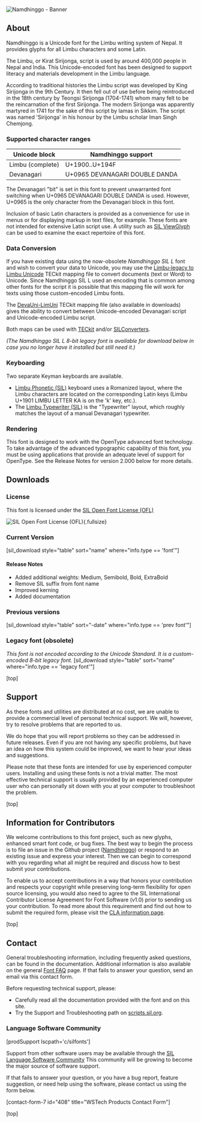 
<img class='fullsize' alt='Namdhinggo - Banner' src='https://software.sil.org/wp/wp-content/uploads/2022/04/Limbu_banner.png' />

<h2 id="about">About</h2>

Namdhinggo is a Unicode font for the Limbu writing system of Nepal. It provides glyphs for all Limbu characters and some Latin.

The Limbu, or Kirat Sirijonga, script is used by around 400,000 people in Nepal and India. This Unicode-encoded font has been designed to support literacy and materials development in the Limbu language.

According to traditional histories the Limbu script was developed by King Sirijonga in the 9th Century. It then fell out of use before being reintroduced in the 18th century by Teongsi Sirijonga (1704-1741) whom many felt to be the reincarnation of the first Sirijonga. The modern Sirijonga was apparently martyred in 1741 for the sake of this script by lamas in Sikkim. The script was named 'Sirijonga' in his honour by the Limbu scholar Iman Singh Chemjong.

### Supported character ranges

Unicode block | Namdhinggo support
------------- | ------------------
Limbu (complete)|U+1900..U+194F
Devanagari|U+0965 DEVANAGARI DOUBLE DANDA

The Devanagari "bit" is set in this font to prevent unwarranted font switching when U+0965 DEVANAGARI DOUBLE DANDA is used. However, U+0965 is the only character from the Devanagari block in this font.

Inclusion of basic Latin characters is provided as a convenience for use in menus or for displaying markup in text files, for example. These fonts are not intended for extensive Latin script use. A utility such as [SIL ViewGlyph](https://scripts.sil.org/ViewGlyph_home) can be used to examine the exact repertoire of this font.

### Data Conversion

If you have existing data using the now-obsolete *Namdhinggo SIL L* font and wish to convert your data to Unicode, you may use the [Limbu-legacy to Limbu Unicode](https://github.com/silnrsi/wsresources/tree/master/scripts/Limb/legacy/limbu-dc/mappings) TECkit mapping file to convert documents (text or Word) to Unicode. Since Namdhinggo SIL L used an encoding that is common among other fonts for the script it is possible that this mapping file will work for texts using those custom-encoded Limbu fonts.

The [DevaUni-LimUni](https://github.com/silnrsi/wsresources/tree/master/scripts/Limb/mappings/deva-limb) TECkit mapping file (also available in downloads) gives the ability to convert between Unicode-encoded Devanagari script and Unicode-encoded Limbu script.

Both maps can be used with [TECkit](https://software.sil.org/teckit/) and/or [SILConverters](https://software.sil.org/silconverters/).

*(The Namdhinggo SIL L 8-bit legacy font is available for download below in case you no longer have it installed but still need it.)*

### Keyboarding

Two separate Keyman keyboards are available.

- [Limbu Phonetic (SIL)](]https://keyman.com/keyboards/sil_limbu_phonetic) keyboard uses a Romanized layout, where the Limbu characters are located on the corresponding Latin keys (Limbu U+1901 LIMBU LETTER KA is on the 'k' key, etc.).
- The [Limbu Typewriter (SIL)](https://keyman.com/keyboards/sil_limbu_typewriter) is the "Typewriter" layout, which roughly matches the layout of a manual Devanagari typewriter.

### Rendering

This font is designed to work with the OpenType advanced font technology. To take advantage of the advanced typographic capability of this font, you must be using applications that provide an adequate level of support for OpenType. See the Release Notes for version 2.000 below for more details.

<h2 id="downloads">Downloads</h2>

### License

This font is licensed under the [SIL Open Font License (OFL)](https://scripts.sil.org/OFL)

![SIL Open Font License (OFL)](https://scripts.sil.org/OFL){.fullsize}
<!-- PRODUCT SITE IMAGE SRC https://software.sil.org/wp/wp-content/uploads/2019/03/OFL_logo_rect_color.png -->

### Current Version

[sil_download style="table" sort="name" where="info.type == 'font'"]

#### Release Notes

- Added additional weights: Medium, Semibold, Bold, ExtraBold
- Remove SIL suffix from font name
- Improved kerning
- Added documentation

### Previous versions

[sil_download style="table" sort="-date" where="info.type == 'prev font'"]

### Legacy font (obsolete)

*This font is not encoded according to the Unicode Standard. It is a custom-encoded 8-bit legacy font.*
[sil_download style="table" sort="name" where="info.type == 'legacy font'"]

[top]

<h2 id="support">Support</h2>

As these fonts and utilities are distributed at no cost, we are unable to provide a commercial level of personal technical support. We will, however, try to resolve problems that are reported to us.

We do hope that you will report problems so they can be addressed in future releases. Even if you are not having any specific problems, but have an idea on how this system could be improved, we want to hear your ideas and suggestions.

Please note that these fonts are intended for use by experienced computer users. Installing and using these fonts is not a trivial matter. The most effective technical support is usually provided by an experienced computer user who can personally sit down with you at your computer to troubleshoot the problem.

[top]

## Information for Contributors

We welcome contributions to this font project, such as new glyphs, enhanced smart font code, or bug fixes. The best way to begin the process is to file an issue in the Github project ([Namdhinggo](https://github.com/silnrsi/font-namdhinggo)) or respond to an existing issue and express your interest. Then we can begin to correspond with you regarding what all might be required and discuss how to best submit your contributions.

To enable us to accept contributions in a way that honors your contribution and respects your copyright while preserving long-term flexibility for open source licensing, you would also need to agree to the SIL International Contributor License Agreement for Font Software (v1.0) prior to sending us your contribution. To read more about this requirement and find out how to submit the required form, please visit the [CLA information page](https://software.sil.org/fontcla).

[top]

<h2 id="contact">Contact</h2>

General troubleshooting information, including frequently asked questions, can be found in the documentation. Additional information is also available on the general [Font FAQ](https://scripts.sil.org/FontFAQ) page. If that fails to answer your question, send an email via this contact form.

Before requesting technical support, please:

- Carefully read all the documentation provided with the font and on this site.
- Try the Support and Troubleshooting path on <a href="//scripts.sil.org/support" class="external">scripts.sil.org</a>.

### Language Software Community

[prodSupport lscpath='c/silfonts']

Support from other software users may be available through the [SIL Language Software Community](//community.software.sil.org/c/silfonts) This community will be growing to become the major source of software support.</p>

If that fails to answer your question, or you have a bug report, feature suggestion, or need help using the software, please contact us using the form below.

[contact-form-7 id="408" title="WSTech Products Contact Form"]

[top]
